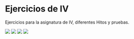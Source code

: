 # Ejercicios de IV
Ejercicios para la asignatura de IV, diferentes Hitos y pruebas.

![](https://img.shields.io/github/stars/badges/shields.svg?style=social&label=Star)
![](https://img.shields.io/badge/OS-Bunsenlabs-lightgrey.svg)
![](https://img.shields.io/badge/hair-blue-blue.svg)
![](https://img.shields.io/badge/Privacy-ON-brightgreen.svg)
